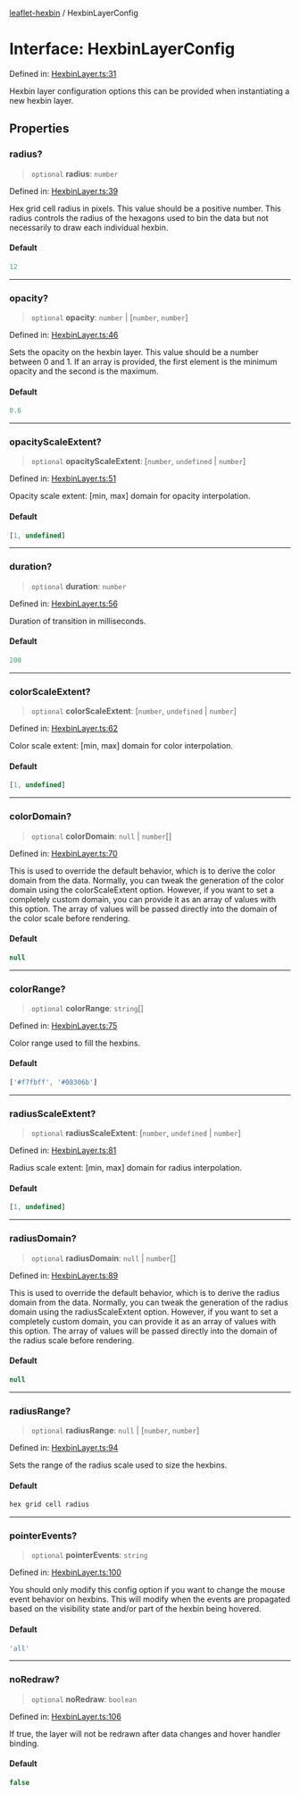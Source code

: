[leaflet-hexbin](../globals.md) / HexbinLayerConfig

# Interface: HexbinLayerConfig

Defined in: [HexbinLayer.ts:31](https://github.com/lsdch/leaflet-hexbin/blob/e2b720325181d81c5f275d3289caeb47e903396b/packages/leaflet-hexbin/src/HexbinLayer.ts#L31)

Hexbin layer configuration options this can be provided when instantiating a new hexbin layer.

## Properties

### radius?

> `optional` **radius**: `number`

Defined in: [HexbinLayer.ts:39](https://github.com/lsdch/leaflet-hexbin/blob/e2b720325181d81c5f275d3289caeb47e903396b/packages/leaflet-hexbin/src/HexbinLayer.ts#L39)

Hex grid cell radius in pixels.
This value should be a positive number.
This radius controls the radius of the hexagons used to bin the data
but not necessarily to draw each individual hexbin.

#### Default

```ts
12
```

***

### opacity?

> `optional` **opacity**: `number` \| \[`number`, `number`\]

Defined in: [HexbinLayer.ts:46](https://github.com/lsdch/leaflet-hexbin/blob/e2b720325181d81c5f275d3289caeb47e903396b/packages/leaflet-hexbin/src/HexbinLayer.ts#L46)

Sets the opacity on the hexbin layer.
This value should be a number between 0 and 1.
If an array is provided, the first element is the minimum opacity and the second is the maximum.

#### Default

```ts
0.6
```

***

### opacityScaleExtent?

> `optional` **opacityScaleExtent**: \[`number`, `undefined` \| `number`\]

Defined in: [HexbinLayer.ts:51](https://github.com/lsdch/leaflet-hexbin/blob/e2b720325181d81c5f275d3289caeb47e903396b/packages/leaflet-hexbin/src/HexbinLayer.ts#L51)

Opacity scale extent: [min, max] domain for opacity interpolation.

#### Default

```ts
[1, undefined]
```

***

### duration?

> `optional` **duration**: `number`

Defined in: [HexbinLayer.ts:56](https://github.com/lsdch/leaflet-hexbin/blob/e2b720325181d81c5f275d3289caeb47e903396b/packages/leaflet-hexbin/src/HexbinLayer.ts#L56)

Duration of transition in milliseconds.

#### Default

```ts
200
```

***

### colorScaleExtent?

> `optional` **colorScaleExtent**: \[`number`, `undefined` \| `number`\]

Defined in: [HexbinLayer.ts:62](https://github.com/lsdch/leaflet-hexbin/blob/e2b720325181d81c5f275d3289caeb47e903396b/packages/leaflet-hexbin/src/HexbinLayer.ts#L62)

Color scale extent: [min, max] domain for color interpolation.

#### Default

```ts
[1, undefined]
```

***

### colorDomain?

> `optional` **colorDomain**: `null` \| `number`[]

Defined in: [HexbinLayer.ts:70](https://github.com/lsdch/leaflet-hexbin/blob/e2b720325181d81c5f275d3289caeb47e903396b/packages/leaflet-hexbin/src/HexbinLayer.ts#L70)

This is used to override the default behavior, which is to derive the color domain from the data.
Normally, you can tweak the generation of the color domain using the colorScaleExtent option.
However, if you want to set a completely custom domain, you can provide it as an array of values with this option.
The array of values will be passed directly into the domain of the color scale before rendering.

#### Default

```ts
null
```

***

### colorRange?

> `optional` **colorRange**: `string`[]

Defined in: [HexbinLayer.ts:75](https://github.com/lsdch/leaflet-hexbin/blob/e2b720325181d81c5f275d3289caeb47e903396b/packages/leaflet-hexbin/src/HexbinLayer.ts#L75)

Color range used to fill the hexbins.

#### Default

```ts
['#f7fbff', '#08306b']
```

***

### radiusScaleExtent?

> `optional` **radiusScaleExtent**: \[`number`, `undefined` \| `number`\]

Defined in: [HexbinLayer.ts:81](https://github.com/lsdch/leaflet-hexbin/blob/e2b720325181d81c5f275d3289caeb47e903396b/packages/leaflet-hexbin/src/HexbinLayer.ts#L81)

Radius scale extent: [min, max] domain for radius interpolation.

#### Default

```ts
[1, undefined]
```

***

### radiusDomain?

> `optional` **radiusDomain**: `null` \| `number`[]

Defined in: [HexbinLayer.ts:89](https://github.com/lsdch/leaflet-hexbin/blob/e2b720325181d81c5f275d3289caeb47e903396b/packages/leaflet-hexbin/src/HexbinLayer.ts#L89)

This is used to override the default behavior, which is to derive the radius domain from the data.
Normally, you can tweak the generation of the radius domain using the radiusScaleExtent option.
However, if you want to set a completely custom domain, you can provide it as an array of values with this option.
The array of values will be passed directly into the domain of the radius scale before rendering.

#### Default

```ts
null
```

***

### radiusRange?

> `optional` **radiusRange**: `null` \| \[`number`, `number`\]

Defined in: [HexbinLayer.ts:94](https://github.com/lsdch/leaflet-hexbin/blob/e2b720325181d81c5f275d3289caeb47e903396b/packages/leaflet-hexbin/src/HexbinLayer.ts#L94)

Sets the range of the radius scale used to size the hexbins.

#### Default

```ts
hex grid cell radius
```

***

### pointerEvents?

> `optional` **pointerEvents**: `string`

Defined in: [HexbinLayer.ts:100](https://github.com/lsdch/leaflet-hexbin/blob/e2b720325181d81c5f275d3289caeb47e903396b/packages/leaflet-hexbin/src/HexbinLayer.ts#L100)

You should only modify this config option if you want to change the mouse event behavior on hexbins. This will modify when the events are propagated based on the visibility state and/or part of the hexbin being hovered.

#### Default

```ts
'all'
```

***

### noRedraw?

> `optional` **noRedraw**: `boolean`

Defined in: [HexbinLayer.ts:106](https://github.com/lsdch/leaflet-hexbin/blob/e2b720325181d81c5f275d3289caeb47e903396b/packages/leaflet-hexbin/src/HexbinLayer.ts#L106)

If true, the layer will not be redrawn after data changes and hover handler binding.

#### Default

```ts
false
```
